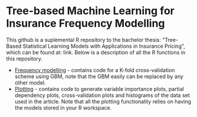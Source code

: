 # Tree-based Machine Learning for Insurance Frequency Modelling
This github is a suplemental R repository to the bachelor thesis: "Tree-Based Statistical Learning Models with Applications in Insurance Pricing", which can be found at: link. Below is a description of all the R functions in this repository.

* [Frequency modelling](Frequency_model.R) - contains code for a K-fold cross-validation scheme using GBM, note that the GBM easily can be replaced by any other model.
* [Plotting](Plotting.R) - contains code to generate variable importance plots, partial dependency plots, cross-validation plots and histograms of the data set used in the article. Note that all the plotting functionality relies on having the models stored in your R workspace.
